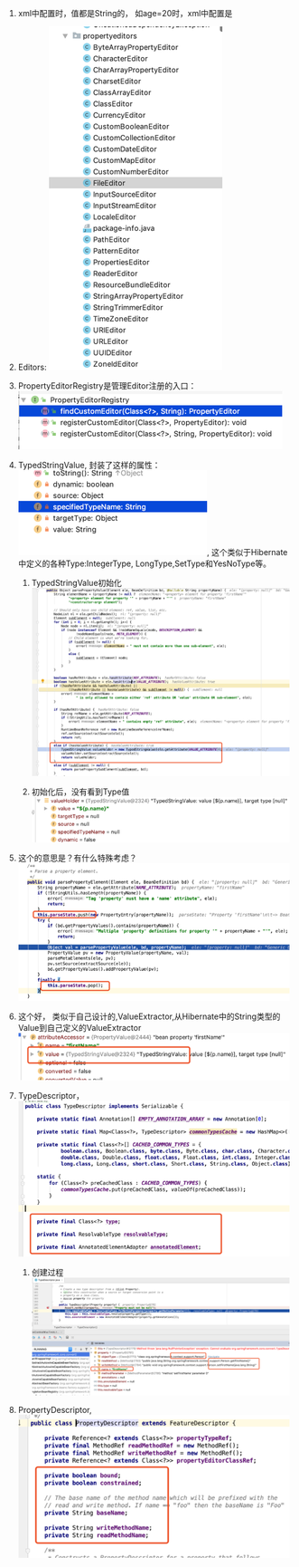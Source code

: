 1. xml中配置时，值都是String的， 如age=20时，xml中配置是
2. Editors: ![](/assets/editors.png)
3. PropertyEditorRegistry是管理Editor注册的入口：![](/assets/editorResitry.png)
4. TypedStringValue, 封装了这样的属性：![](/assets/typedStringValue.png), 这个类似于Hibernate中定义的各种Type:IntegerType, LongType,SetType和YesNoType等。  
   1. TypedStringValue初始化![](/assets/TypedStringValueInit.png)

   1. 初始化后，没有看到Type值![](/assets/initlizedTypedStringValue.png)

5. 这个的意思是？有什么特殊考虑？![](/assets/parseStatePushPop.png)
6. 这个好， 类似于自己设计的,ValueExtractor,从Hibernate中的String类型的Value到自己定义的ValueExtractor![](/assets/TypedStringValueInPropertyValue.png)
7. TypeDescriptor， ![](/assets/TypeDescriptor.png)
   1. 创建过程![](/assets/firstNameTypeDescriptor.png)
8. PropertyDescriptor, ![](/assets/PropertyDescriptor.png)



